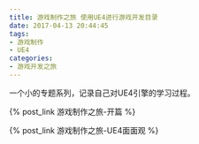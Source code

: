 ```yaml
---
title: 游戏制作之旅 使用UE4进行游戏开发目录
date: 2017-04-13 20:44:45
tags:
- 游戏制作
- UE4
categories:
- 游戏开发之旅
---
```


一个小的专题系列，记录自己对UE4引擎的学习过程。


{% post_link 游戏制作之旅-开篇 %}



{% post_link 游戏制作之旅-UE4面面观 %}